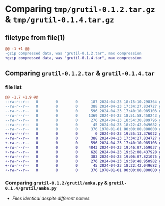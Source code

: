 # Comparing `tmp/grutil-0.1.2.tar.gz` & `tmp/grutil-0.1.4.tar.gz`

## filetype from file(1)

```diff
@@ -1 +1 @@
-gzip compressed data, was "grutil-0.1.2.tar", max compression
+gzip compressed data, was "grutil-0.1.4.tar", max compression
```

## Comparing `grutil-0.1.2.tar` & `grutil-0.1.4.tar`

### file list

```diff
@@ -1,7 +1,9 @@
--rw-r--r--   0        0        0      187 2024-04-23 18:15:10.298364 grutil-0.1.2/grutil/__init__.py
--rw-r--r--   0        0        0      388 2024-04-23 17:34:27.834727 grutil-0.1.2/grutil/afm.py
--rw-r--r--   0        0        0      596 2024-04-23 17:40:10.985103 grutil-0.1.2/grutil/amka.py
--rw-r--r--   0        0        0     1369 2024-04-23 18:51:58.450243 grutil-0.1.2/grutil/dates.py
--rw-r--r--   0        0        0      276 2024-04-23 18:54:30.809796 grutil-0.1.2/pyproject.toml
--rw-r--r--   0        0        0       45 2024-04-23 18:22:42.049682 grutil-0.1.2/README.md
--rw-r--r--   0        0        0      376 1970-01-01 00:00:00.000000 grutil-0.1.2/PKG-INFO
+-rw-r--r--   0        0        0        0 2024-04-23 19:55:13.376022 grutil-0.1.4/grutil/__init__.py
+-rw-r--r--   0        0        0      388 2024-04-23 17:34:27.834727 grutil-0.1.4/grutil/afm.py
+-rw-r--r--   0        0        0      596 2024-04-23 17:40:10.985103 grutil-0.1.4/grutil/amka.py
+-rw-r--r--   0        0        0     4843 2024-04-23 19:46:07.559037 grutil-0.1.4/grutil/dates.py
+-rw-r--r--   0        0        0      628 2024-04-23 19:52:08.437928 grutil-0.1.4/grutil/numbers.py
+-rw-r--r--   0        0        0      383 2024-04-23 19:06:07.821075 grutil-0.1.4/grutil/text.py
+-rw-r--r--   0        0        0      276 2024-04-23 19:59:48.950982 grutil-0.1.4/pyproject.toml
+-rw-r--r--   0        0        0       45 2024-04-23 18:22:42.049682 grutil-0.1.4/README.md
+-rw-r--r--   0        0        0      376 1970-01-01 00:00:00.000000 grutil-0.1.4/PKG-INFO
```

### Comparing `grutil-0.1.2/grutil/amka.py` & `grutil-0.1.4/grutil/amka.py`

 * *Files identical despite different names*

